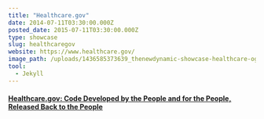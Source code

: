 ```yaml
---
title: "Healthcare.gov"
date: 2014-07-11T03:30:00.000Z
posted_date: 2015-07-11T03:30:00.000Z
type: showcase
slug: healthcaregov
website: https://www.healthcare.gov/
image_path: /uploads/1436585373639_thenewdynamic-showcase-healthcare-ogov-150710.jpg
tool:
  - Jekyll
---
```


#### [Healthcare.gov: Code Developed by the People and for the People, Released Back to the People](http://www.theatlantic.com/technology/archive/2013/06/healthcaregov-code-developed-by-the-people-and-for-the-people-released-back-to-the-people/277295/)
